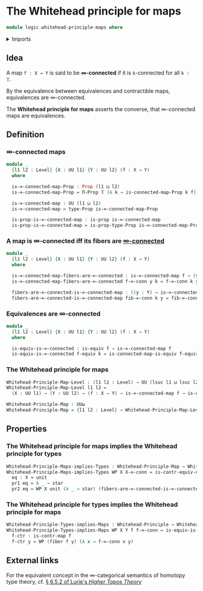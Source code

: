 # The Whitehead principle for maps

```agda
module logic.whitehead-principle-maps where
```

<details><summary>Imports</summary>

```agda
open import foundation.connected-maps
open import foundation.connected-types
open import foundation.dependent-pair-types
open import foundation.fibers-of-maps
open import foundation.truncation-levels
open import foundation.unit-type
open import foundation.universe-levels

open import foundation-core.contractible-maps
open import foundation-core.contractible-types
open import foundation-core.equivalences
open import foundation-core.fibers-of-maps
open import foundation-core.identity-types
open import foundation-core.propositions

open import logic.whitehead-principle-types
```

</details>

## Idea

A map `f : X → Y` is said to be **∞-connected** if it is `k`-connected for all
`k : 𝕋`.

By the equivalence between equivalences and contractible maps, equivalences are
∞-connected.

The **Whitehead principle for maps** asserts the converse, that ∞-connected maps
are equivalences.

## Definition

### ∞-connected maps

```agda
module _
  {l1 l2 : Level} {X : UU l1} {Y : UU l2} (f : X → Y)
  where

  is-∞-connected-map-Prop : Prop (l1 ⊔ l2)
  is-∞-connected-map-Prop = Π-Prop 𝕋 (λ k → is-connected-map-Prop k f)

  is-∞-connected-map : UU (l1 ⊔ l2)
  is-∞-connected-map = type-Prop is-∞-connected-map-Prop

  is-prop-is-∞-connected-map : is-prop is-∞-connected-map
  is-prop-is-∞-connected-map = is-prop-type-Prop is-∞-connected-map-Prop
```

### A map is ∞-connected iff its fibers are [∞-connected](logic.whitehead-principle-types.md)

```agda
module _
  {l1 l2 : Level} {X : UU l1} {Y : UU l2} (f : X → Y)
  where

  is-∞-connected-map-fibers-are-∞-connected : is-∞-connected-map f → (y : Y) → is-∞-connected (fiber f y)
  is-∞-connected-map-fibers-are-∞-connected f-∞-conn y k = f-∞-conn k y

  fibers-are-∞-connected-is-∞-connected-map : ((y : Y) → is-∞-connected (fiber f y)) → is-∞-connected-map f
  fibers-are-∞-connected-is-∞-connected-map fib-∞-conn k y = fib-∞-conn y k
```

### Equivalences are ∞-connected

```agda
module _
  {l1 l2 : Level} {X : UU l1} {Y : UU l2} (f : X → Y)
  where

  is-equiv-is-∞-connected : is-equiv f → is-∞-connected-map f
  is-equiv-is-∞-connected f-equiv k = is-connected-map-is-equiv f-equiv
```

### The Whitehead principle for maps

```agda
Whitehead-Principle-Map-Level : (l1 l2 : Level) → UU (lsuc l1 ⊔ lsuc l2)
Whitehead-Principle-Map-Level l1 l2 =
  (X : UU l1) → (Y : UU l2) → (f : X → Y) → is-∞-connected-map f → is-equiv f

Whitehead-Principle-Map : UUω
Whitehead-Principle-Map = {l1 l2 : Level} → Whitehead-Principle-Map-Level l1 l2
```

## Properties

### The Whitehead principle for maps implies the Whitehead principle for types

```agda
Whitehead-Principle-Maps-implies-Types : Whitehead-Principle-Map → Whitehead-Principle
Whitehead-Principle-Maps-implies-Types WP X X-∞-conn = is-contr-equiv-unit eq where
  eq : X ≃ unit
  pr1 eq = λ _ → star
  pr2 eq = WP X unit (λ _ → star) (fibers-are-∞-connected-is-∞-connected-map (λ _ → star) λ y → is-∞-connected-equiv (equiv-fiber-terminal-map star) X-∞-conn)
```

### The Whitehead principle for types implies the Whitehead principle for maps

```agda
Whitehead-Principle-Types-implies-Maps : Whitehead-Principle → Whitehead-Principle-Map
Whitehead-Principle-Types-implies-Maps WP X Y f f-∞-conn = is-equiv-is-contr-map f-ctr where
  f-ctr : is-contr-map f
  f-ctr y = WP (fiber f y) (λ x → f-∞-conn x y)
```

## External links

For the equivalent concept in the ∞-categorical semantics of homotopy type
theory, cf.
[§ 6.5.2 of Lurie's _Higher Topos Theory_](https://www.math.ias.edu/~lurie/papers/highertopoi.pdf)
